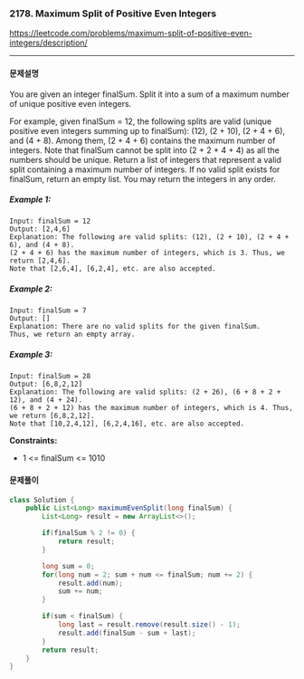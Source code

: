 ### 2178. Maximum Split of Positive Even Integers

https://leetcode.com/problems/maximum-split-of-positive-even-integers/description/

---

#### 문제설명

You are given an integer finalSum. Split it into a sum of a maximum number of unique positive even integers.

For example, given finalSum = 12, the following splits are valid (unique positive even integers summing up to finalSum): (12), (2 + 10), (2 + 4 + 6), and (4 + 8). Among them, (2 + 4 + 6) contains the maximum number of integers. Note that finalSum cannot be split into (2 + 2 + 4 + 4) as all the numbers should be unique.
Return a list of integers that represent a valid split containing a maximum number of integers. If no valid split exists for finalSum, return an empty list. You may return the integers in any order.

##### Example 1:

```
Input: finalSum = 12
Output: [2,4,6]
Explanation: The following are valid splits: (12), (2 + 10), (2 + 4 + 6), and (4 + 8).
(2 + 4 + 6) has the maximum number of integers, which is 3. Thus, we return [2,4,6].
Note that [2,6,4], [6,2,4], etc. are also accepted. 
```

##### Example 2:

```
Input: finalSum = 7
Output: []
Explanation: There are no valid splits for the given finalSum.
Thus, we return an empty array.
```

##### Example 3:

```
Input: finalSum = 28
Output: [6,8,2,12]
Explanation: The following are valid splits: (2 + 26), (6 + 8 + 2 + 12), and (4 + 24). 
(6 + 8 + 2 + 12) has the maximum number of integers, which is 4. Thus, we return [6,8,2,12].
Note that [10,2,4,12], [6,2,4,16], etc. are also accepted.
```

**Constraints:**

- 1 <= finalSum <= 1010

#### 문제풀이

```java
class Solution {
    public List<Long> maximumEvenSplit(long finalSum) {
        List<Long> result = new ArrayList<>();

        if(finalSum % 2 != 0) {
            return result;
        }

        long sum = 0;
        for(long num = 2; sum + num <= finalSum; num += 2) {
            result.add(num);
            sum += num;
        }

        if(sum < finalSum) {
            long last = result.remove(result.size() - 1);
            result.add(finalSum - sum + last);
        }
        return result;
    }
}
```

